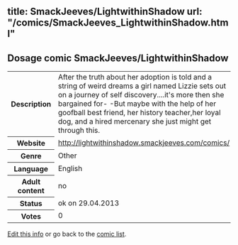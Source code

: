 title: SmackJeeves/LightwithinShadow
url: "/comics/SmackJeeves_LightwithinShadow.html"
---
Dosage comic SmackJeeves/LightwithinShadow
-----------------------------------------

<p id="msg"></p>
<script type="text/javascript">
if (window.location.search === '?edit_info_mail=sent_ok') {
  var elem = document.getElementById("msg");
  elem.innerHTML = 'Edited information sucessfully sent for review, which is usually done daily. Thanks!';
  elem.className = 'ok';
}
</script>
<table class="comicinfo">
<tr>
<th>Description</th><td>After the truth about her adoption is told and a string of weird dreams a girl named Lizzie sets out on a journey of self discovery....it's more then she bargained for- -But maybe with the help of her goofball best friend, her history teacher,her loyal dog, and a hired mercenary she just might get through this.</td>
</tr>
<tr>
<th>Website</th><td><a href="http://lightwithinshadow.smackjeeves.com/comics/">http://lightwithinshadow.smackjeeves.com/comics/</a></td>
</tr>
<tr>
<th>Genre</th><td>Other</td>
</tr>
<tr>
<th>Language</th><td>English</td>
</tr>
<tr>
<th>Adult content</th><td>no</td>
</tr>
<tr>
<th>Status</th><td>ok on 29.04.2013</td>
</tr>
<tr>
<th>Votes</th><td>0</td>
</tr>
</table>

[Edit this info](SmackJeeves_LightwithinShadow_edit.html) or go back to the [comic list](../comic-index.html).
